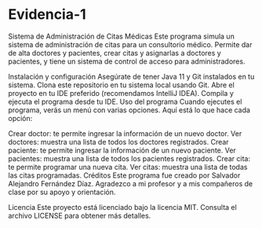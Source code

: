 # Evidencia-1

Sistema de Administración de Citas Médicas
Este programa simula un sistema de administración de citas para un consultorio médico. Permite dar de alta doctores y pacientes, crear citas y asignarlas a doctores y pacientes, y tiene un sistema de control de acceso para administradores.

Instalación y configuración
Asegúrate de tener Java 11 y Git instalados en tu sistema.
Clona este repositorio en tu sistema local usando Git.
Abre el proyecto en tu IDE preferido (recomendamos IntelliJ IDEA).
Compila y ejecuta el programa desde tu IDE.
Uso del programa
Cuando ejecutes el programa, verás un menú con varias opciones. Aquí está lo que hace cada opción:

Crear doctor: te permite ingresar la información de un nuevo doctor.
Ver doctores: muestra una lista de todos los doctores registrados.
Crear paciente: te permite ingresar la información de un nuevo paciente.
Ver pacientes: muestra una lista de todos los pacientes registrados.
Crear cita: te permite programar una nueva cita.
Ver citas: muestra una lista de todas las citas programadas.
Créditos
Este programa fue creado por Salvador Alejandro Fernández Díaz. Agradezco a mi profesor y a mis compañeros de clase por su apoyo y orientación.

Licencia
Este proyecto está licenciado bajo la licencia MIT. Consulta el archivo LICENSE para obtener más detalles.
